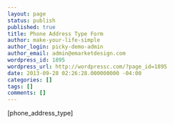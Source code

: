 ```yaml
---
layout: page
status: publish
published: true
title: Phone Address Type Form
author: make-your-life-simple
author_login: picky-demo-admin
author_email: admin@emarketdesign.com
wordpress_id: 1895
wordpress_url: http://wordpressc.com/?page_id=1895
date: 2013-09-28 02:26:28.000000000 -04:00
categories: []
tags: []
comments: []
---
```

[phone_address_type]
